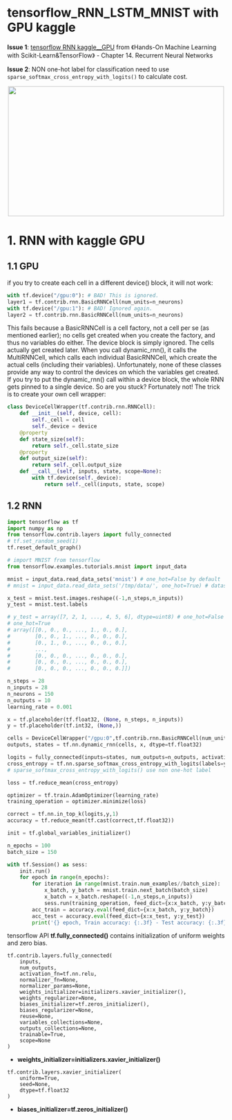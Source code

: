 # tensorflow_RNN_LSTM_MNIST with GPU kaggle

**Issue 1**: [tensorflow RNN kaggle__GPU](https://github.com/davidkorea/NLP_201811/issues/6) from 《Hands-On Machine Learning with Scikit-Learn&TensorFlow》 -  Chapter 14. Recurrent Neural Networks

**Issue 2**: NON one-hot label for classification need to use ```sparse_softmax_cross_entropy_with_logits()``` to calculate cost.

<p align="center">
    <img src="https://i.loli.net/2019/01/06/5c31bee02bce4.png" width="500" height="300">
</p>

# 1. RNN with kaggle GPU
## 1.1 GPU
if you try to create each cell in a different
device() block, it will not work:
```python
with tf.device("/gpu:0"): # BAD! This is ignored.
layer1 = tf.contrib.rnn.BasicRNNCell(num_units=n_neurons)
with tf.device("/gpu:1"): # BAD! Ignored again.
layer2 = tf.contrib.rnn.BasicRNNCell(num_units=n_neurons)
```
This fails because a BasicRNNCell is a cell factory, not a cell per se (as mentioned earlier); no cells get
created when you create the factory, and thus no variables do either. The device block is simply ignored.
The cells actually get created later. When you call dynamic_rnn(), it calls the MultiRNNCell, which
calls each individual BasicRNNCell, which create the actual cells (including their variables).
Unfortunately, none of these classes provide any way to control the devices on which the variables get
created. If you try to put the dynamic_rnn() call within a device block, the whole RNN gets pinned to a
single device. So are you stuck? Fortunately not! The trick is to create your own cell wrapper:

```python
class DeviceCellWrapper(tf.contrib.rnn.RNNCell):
    def __init__(self, device, cell):
        self._cell = cell
        self._device = device
    @property
    def state_size(self):
        return self._cell.state_size
    @property
    def output_size(self):
        return self._cell.output_size
    def __call__(self, inputs, state, scope=None):
        with tf.device(self._device):
            return self._cell(inputs, state, scope)
```
## 1.2 RNN
```python
import tensorflow as tf
import numpy as np
from tensorflow.contrib.layers import fully_connected
# tf.set_random_seed(1)
tf.reset_default_graph()
```

```python
# import MNIST from tensorflow
from tensorflow.examples.tutorials.mnist import input_data

mnist = input_data.read_data_sets('mnist') # one_hot=False by default
# mnist = input_data.read_data_sets('/tmp/data/', one_hot=True) # dataset save path, 

x_test = mnist.test.images.reshape((-1,n_steps,n_inputs))
y_test = mnist.test.labels

# y_test = array([7, 2, 1, ..., 4, 5, 6], dtype=uint8) # one_hot=False
# one_hot=True
# array([[0., 0., 0., ..., 1., 0., 0.],
#        [0., 0., 1., ..., 0., 0., 0.],
#        [0., 1., 0., ..., 0., 0., 0.],
#        ...,
#        [0., 0., 0., ..., 0., 0., 0.],
#        [0., 0., 0., ..., 0., 0., 0.],
#        [0., 0., 0., ..., 0., 0., 0.]])
```

```python
n_steps = 28
n_inputs = 28
n_neurons = 150
n_outputs = 10
learning_rate = 0.001
```
```python
x = tf.placeholder(tf.float32, (None, n_steps, n_inputs))
y = tf.placeholder(tf.int32, (None,))

cells = DeviceCellWrapper("/gpu:0",tf.contrib.rnn.BasicRNNCell(num_units=n_neurons)) # GPU
outputs, states = tf.nn.dynamic_rnn(cells, x, dtype=tf.float32)

logits = fully_connected(inputs=states, num_outputs=n_outputs, activation_fn=None)
cross_entropy = tf.nn.sparse_softmax_cross_entropy_with_logits(labels=y, logits=logits) 
# sparse_softmax_cross_entropy_with_logits() use non one-hot label

loss = tf.reduce_mean(cross_entropy)

optimizer = tf.train.AdamOptimizer(learning_rate)
training_operation = optimizer.minimize(loss)

correct = tf.nn.in_top_k(logits,y,1)
accuracy = tf.reduce_mean(tf.cast(correct,tf.float32))

init = tf.global_variables_initializer()
```
```python
n_epochs = 100
batch_size = 150

with tf.Session() as sess:
    init.run()
    for epoch in range(n_epochs):
        for iteration in range(mnist.train.num_examples//batch_size):
            x_batch, y_batch = mnist.train.next_batch(batch_size)
            x_batch = x_batch.reshape((-1,n_steps,n_inputs))
            sess.run(training_operation, feed_dict={x:x_batch, y:y_batch})
        acc_train = accuracy.eval(feed_dict={x:x_batch, y:y_batch})
        acc_test = accuracy.eval(feed_dict={x:x_test, y:y_test})
        print('{} epoch, Train accuracy: {:.3f} - Test accuracy: {:.3f}'.format(epoch, acc_train, acc_test))
```

tensorflow API **tf.fully_connected()** 
contains initialization of uniform weights and zero bias.

```
tf.contrib.layers.fully_connected(
    inputs,
    num_outputs,
    activation_fn=tf.nn.relu,
    normalizer_fn=None,
    normalizer_params=None,
    weights_initializer=initializers.xavier_initializer(),
    weights_regularizer=None,
    biases_initializer=tf.zeros_initializer(),
    biases_regularizer=None,
    reuse=None,
    variables_collections=None,
    outputs_collections=None,
    trainable=True,
    scope=None
)
```
- **weights_initializer=initializers.xavier_initializer()**
```
tf.contrib.layers.xavier_initializer(
    uniform=True,
    seed=None,
    dtype=tf.float32
)
```
- **biases_initializer=tf.zeros_initializer()**

